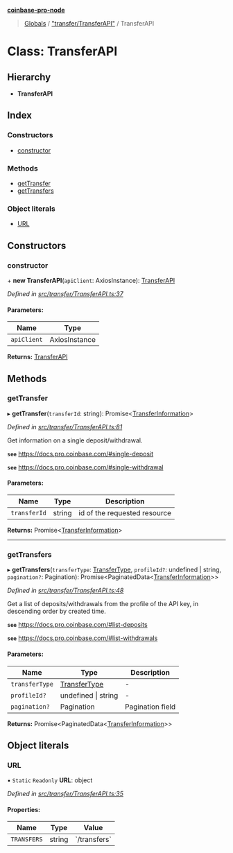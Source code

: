**[coinbase-pro-node](../README.md)**

> [Globals](../globals.md) / ["transfer/TransferAPI"](../modules/_transfer_transferapi_.md) / TransferAPI

# Class: TransferAPI

## Hierarchy

- **TransferAPI**

## Index

### Constructors

- [constructor](_transfer_transferapi_.transferapi.md#constructor)

### Methods

- [getTransfer](_transfer_transferapi_.transferapi.md#gettransfer)
- [getTransfers](_transfer_transferapi_.transferapi.md#gettransfers)

### Object literals

- [URL](_transfer_transferapi_.transferapi.md#url)

## Constructors

### constructor

\+ **new TransferAPI**(`apiClient`: AxiosInstance): [TransferAPI](_transfer_transferapi_.transferapi.md)

_Defined in [src/transfer/TransferAPI.ts:37](https://github.com/bennycode/coinbase-pro-node/blob/ee94ab6/src/transfer/TransferAPI.ts#L37)_

#### Parameters:

| Name        | Type          |
| ----------- | ------------- |
| `apiClient` | AxiosInstance |

**Returns:** [TransferAPI](_transfer_transferapi_.transferapi.md)

## Methods

### getTransfer

▸ **getTransfer**(`transferId`: string): Promise\<[TransferInformation](../interfaces/_transfer_transferapi_.transferinformation.md)>

_Defined in [src/transfer/TransferAPI.ts:81](https://github.com/bennycode/coinbase-pro-node/blob/ee94ab6/src/transfer/TransferAPI.ts#L81)_

Get information on a single deposit/withdrawal.

**`see`** https://docs.pro.coinbase.com/#single-deposit

**`see`** https://docs.pro.coinbase.com/#single-withdrawal

#### Parameters:

| Name         | Type   | Description                  |
| ------------ | ------ | ---------------------------- |
| `transferId` | string | id of the requested resource |

**Returns:** Promise\<[TransferInformation](../interfaces/_transfer_transferapi_.transferinformation.md)>

---

### getTransfers

▸ **getTransfers**(`transferType`: [TransferType](../enums/_transfer_transferapi_.transfertype.md), `profileId?`: undefined \| string, `pagination?`: Pagination): Promise\<PaginatedData\<[TransferInformation](../interfaces/_transfer_transferapi_.transferinformation.md)>>

_Defined in [src/transfer/TransferAPI.ts:48](https://github.com/bennycode/coinbase-pro-node/blob/ee94ab6/src/transfer/TransferAPI.ts#L48)_

Get a list of deposits/withdrawals from the profile of the API key, in descending order by created time.

**`see`** https://docs.pro.coinbase.com/#list-deposits

**`see`** https://docs.pro.coinbase.com/#list-withdrawals

#### Parameters:

| Name           | Type                                                            | Description      |
| -------------- | --------------------------------------------------------------- | ---------------- |
| `transferType` | [TransferType](../enums/_transfer_transferapi_.transfertype.md) | -                |
| `profileId?`   | undefined \| string                                             | -                |
| `pagination?`  | Pagination                                                      | Pagination field |

**Returns:** Promise\<PaginatedData\<[TransferInformation](../interfaces/_transfer_transferapi_.transferinformation.md)>>

## Object literals

### URL

▪ `Static` `Readonly` **URL**: object

_Defined in [src/transfer/TransferAPI.ts:35](https://github.com/bennycode/coinbase-pro-node/blob/ee94ab6/src/transfer/TransferAPI.ts#L35)_

#### Properties:

| Name        | Type   | Value          |
| ----------- | ------ | -------------- |
| `TRANSFERS` | string | \`/transfers\` |
